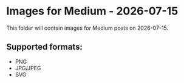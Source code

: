 # Images for Medium - 2026-07-15

This folder will contain images for Medium posts on 2026-07-15.

## Supported formats:
- PNG
- JPG/JPEG
- SVG
